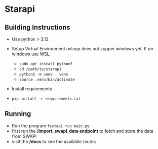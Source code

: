 # Starapi

## Building Instructions
- Use python > 3.12

- Setup Virtual Environment
  uvloop does not supper windows yet. If on windows use WSL.

  - `sudo apt install python3`
  - `cd /path/to/starapi`
  - `python3 -m venv  .venv`
  - `source .venv/bin/activate`

- Install requirements
 - `pip install -r requirements.txt`

## Running

- Run the program
`fastapi run main.py`
- first run the **/import_swapi_data endpoint** to fetch and store the data from SWAPI
- visit the **/docs** to see the available routes

